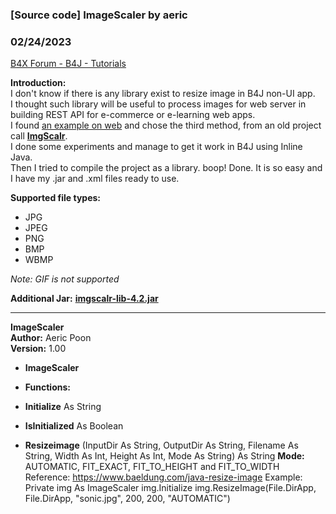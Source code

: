 ### [Source code] ImageScaler by aeric
### 02/24/2023
[B4X Forum - B4J - Tutorials](https://www.b4x.com/android/forum/threads/144818/)

**Introduction:**  
I don't know if there is any library exist to resize image in B4J non-UI app.  
I thought such library will be useful to process images for web server in building REST API for e-commerce or e-learning web apps.  
I found [an example on web](https://www.baeldung.com/java-resize-image) and chose the third method, from an old project call [**ImgScalr**](https://github.com/rkalla/imgscalr).  
I done some experiments and manage to get it work in B4J using Inline Java.  
Then I tried to compile the project as a library. boop! Done. It is so easy and I have my .jar and .xml files ready to use.  
  
**Supported file types:**  

- JPG
- JPEG
- PNG
- BMP
- WBMP

*Note: GIF is not supported*  
  
**Additional Jar:** [**imgscalr-lib-4.2.jar**](https://mvnrepository.com/artifact/org.imgscalr/imgscalr-lib/4.2)  
  

---

  
  
**ImageScaler  
Author:** Aeric Poon  
**Version:** 1.00  

- **ImageScaler**

- **Functions:**

- **Initialize** As String
- **IsInitialized** As Boolean
- **Resizeimage** (InputDir As String, OutputDir As String, Filename As String, Width As Int, Height As Int, Mode As String) As String
**Mode:** AUTOMATIC, FIT\_EXACT, FIT\_TO\_HEIGHT and FIT\_TO\_WIDTH
Reference: [<https://www.baeldung.com/java-resize-image>](https://www.baeldung.com/java-resize-image)
Example: Private img As ImageScaler
img.Initialize
img.ResizeImage(File.DirApp, File.DirApp, "sonic.jpg", 200, 200, "AUTOMATIC")